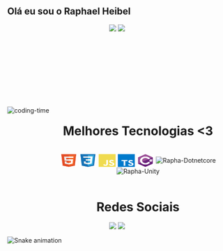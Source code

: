 ## Olá eu sou o Raphael Heibel

<div align="center">
 
  <img  height="180em" src="https://github-readme-stats.vercel.app/api?username=RaphaelHeibel&show_icons=true&theme=great-gatsby&include_all_commits=true&count_private=true"/>
  <img  height="180em" src="https://github-readme-stats.vercel.app/api/top-langs/?username=RaphaelHeibel&layout=compact&langs_count=16&theme=great-gatsby"/>
  
</div>
<br>
 <br>  <br>  <br>  <br>  <br>  <br>  <br>  <br> 

<div  align="center"> 
  <div style="display: inline_block"><br>
  <img align="left" height="250" alt="coding-time" src="code.gif">
    <h1 align="center">Melhores Tecnologias <3</h1>
       <br> 
  <img align="center" alt="Rapha-HTML" height="30" width="40" src="https://raw.githubusercontent.com/devicons/devicon/master/icons/html5/html5-original.svg" />
  <img align="center" alt="Rapha-CSS" height="30" width="40" src="https://raw.githubusercontent.com/devicons/devicon/master/icons/css3/css3-original.svg" />
  <img align="center" alt="Rapha-Js" height="30" width="40" src="https://raw.githubusercontent.com/devicons/devicon/master/icons/javascript/javascript-plain.svg" />
  <img align="center" alt="Rapha-Ts" height="30" width="40" src="https://raw.githubusercontent.com/devicons/devicon/master/icons/typescript/typescript-plain.svg" />   
  <img align="center" alt="Rapha-Csharp" height="30" width="40" src="https://raw.githubusercontent.com/devicons/devicon/master/icons/csharp/csharp-original.svg" />    
  <img align="center" alt="Rapha-Dotnetcore" height="30" width="40" src="https://cdn.jsdelivr.net/gh/devicons/devicon/icons/dotnetcore/dotnetcore-original.svg" />  
  <img align="center" alt="Rapha-Unity" height="30" width="40" src="https://cdn.jsdelivr.net/gh/devicons/devicon/icons/unity/unity-original.svg" />
</div>
   <br> 
  <h1 align="center">Redes Sociais</h1>
    <a href = "mailto:raphaelrheibel@gmail.com"><img src="https://img.shields.io/badge/-Gmail-%23333?style=for-the-badge&logo=gmail&logoColor=white" target="_blank"></a>
  <a href="https://www.linkedin.com/in/raphael-rodrigues-heibel-35a77695" target="_blank"><img src="https://img.shields.io/badge/-LinkedIn-%230077B5?style=for-the-badge&logo=linkedin&logoColor=white" target="_blank"></a> 
    
</div>
  
![Snake animation](https://github.com/RaphaelHeibel/RaphaelHeibel/blob/output/github-contribution-grid-snake.svg)
